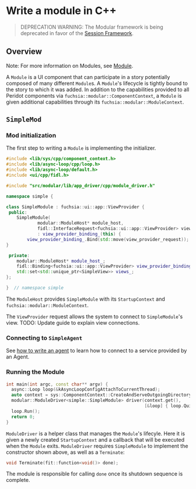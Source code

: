 # Write a module in C++

> DEPRECATION WARNING: The Modular framework is being deprecated in favor of
> the [Session Framework](/docs/concepts/session/introduction.md).

## Overview

Note: For more information on Modules, see [Module](/docs/concepts/modular/module.md).

A `Module` is a UI component that can participate in a story potentially
composed of many different `Module`s. A `Module`'s lifecycle is tightly
bound to the story to which it was added. In addition to the capabilities
provided to all Peridot components via `fuchsia::modular::ComponentContext`, a `Module` is given
additional capabilities through its `fuchsia::modular::ModuleContext`.

## `SimpleMod`

### Mod initialization

The first step to writing a `Module` is implementing the initializer.

```c++
#include <lib/sys/cpp/component_context.h>
#include <lib/async-loop/cpp/loop.h>
#include <lib/async-loop/default.h>
#include <ui/cpp/fidl.h>

#include "src/modular/lib/app_driver/cpp/module_driver.h"

namespace simple {

class SimpleModule : fuchsia::ui::app::ViewProvider {
 public:
	SimpleModule(
			modular::ModuleHost* module_host,
			fidl::InterfaceRequest<fuchsia::ui::app::ViewProvider> view_provider_request)
			: view_provider_binding_(this) {
		view_provider_binding_.Bind(std::move(view_provider_request));
}

 private:
	modular::ModuleHost* module_host_;
	fidl::Binding<fuchsia::ui::app::ViewProvider> view_provider_binding_;
	std::set<std::unique_ptr<SimpleView>> views_;
};

}  // namespace simple
```

The `ModuleHost` provides `SimpleModule` with its `StartupContext` and
`fuchsia::modular::ModuleContext`.

The `ViewProvider` request allows the system to connect to `SimpleModule`'s view.
TODO: Update guide to explain view connections.

### Connecting to `SimpleAgent`

See [how to write an agent](how_to_write_an_agent_cc.md) to learn how to connect
to a service provided by an Agent.

### Running the Module

```c++
int main(int argc, const char** argv) {
  async::Loop loop(&kAsyncLoopConfigAttachToCurrentThread);
  auto context = sys::ComponentContext::CreateAndServeOutgoingDirectory();
  modular::ModuleDriver<simple::SimpleModule> driver(context.get(),
                                                     [&loop] { loop.Quit(); });
  loop.Run();
  return 0;
}
```

`ModuleDriver` is a helper class that manages the `Module`'s lifecyle. Here it is
given a newly created `StartupContext` and a callback that will be executed
when the `Module` exits. `ModuleDriver` requires `SimpleModule` to implement the
constructor shown above, as well as a `Terminate`:

```c++
void Terminate(fit::function<void()> done);
```

The module is responsible for calling `done` once its shutdown sequence is complete.
